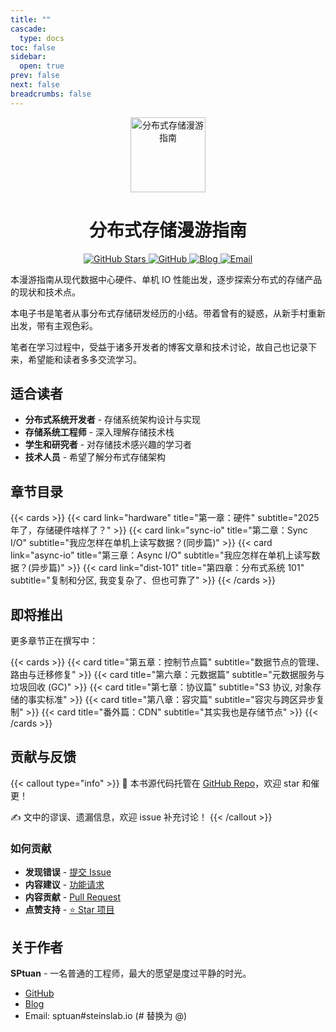 ```yaml
---
title: ""
cascade:
  type: docs
toc: false
sidebar:
  open: true
prev: false
next: false
breadcrumbs: false
---
```


<div align="center">

<picture>
  <source media="(prefers-color-scheme: dark)" srcset="static/favicon-dark.svg">
  <img src="favicon.svg" alt="分布式存储漫游指南" width="120" height="120">
</picture>

<h1 class="center-title">分布式存储漫游指南</h1>

<p align="center">
  <a href="https://github.com/sptuan/dist-storage-memo">
    <img src="https://img.shields.io/github/stars/sptuan/dist-storage-memo?style=for-the-badge&logo=github&color=yellow" alt="GitHub Stars">
  </a>
    <a href="https://github.com/sptuan">
    <img src="https://img.shields.io/badge/GitHub-sptuan-blue?style=flat-square&logo=github" alt="GitHub">
  </a>
  <a href="https://steinslab.io">
    <img src="https://img.shields.io/badge/Blog-steinslab.io-green?style=flat-square&logo=blogger" alt="Blog">
  </a>
  <a href="mailto:sptuan@steinslab.io">
    <img src="https://img.shields.io/badge/Email-sptuan@steinslab.io-red?style=flat-square&logo=gmail" alt="Email">
  </a>
</p>

</div>
本漫游指南从现代数据中心硬件、单机 IO 性能出发，逐步探索分布式的存储产品的现状和技术点。

本电子书是笔者从事分布式存储研发经历的小结。带着曾有的疑惑，从新手村重新出发，带有主观色彩。

笔者在学习过程中，受益于诸多开发者的博客文章和技术讨论，故自己也记录下来，希望能和读者多多交流学习。

## 适合读者

- **分布式系统开发者** - 存储系统架构设计与实现
- **存储系统工程师** - 深入理解存储技术栈
- **学生和研究者** - 对存储技术感兴趣的学习者
- **技术人员** - 希望了解分布式存储架构

## 章节目录

{{< cards >}}
  {{< card link="hardware" title="第一章：硬件" subtitle="2025年了，存储硬件啥样了？" >}}
  {{< card link="sync-io" title="第二章：Sync I/O" subtitle="我应怎样在单机上读写数据？(同步篇)" >}}
  {{< card link="async-io" title="第三章：Async I/O" subtitle="我应怎样在单机上读写数据？(异步篇)" >}}
  {{< card link="dist-101" title="第四章：分布式系统 101" subtitle="复制和分区, 我变复杂了、但也可靠了" >}}
{{< /cards >}}

## 即将推出

更多章节正在撰写中：

{{< cards >}}
  {{< card title="第五章：控制节点篇" subtitle="数据节点的管理、路由与迁移修复" >}}
  {{< card title="第六章：元数据篇" subtitle="元数据服务与垃圾回收 (GC)" >}}
  {{< card title="第七章：协议篇" subtitle="S3 协议, 对象存储的事实标准" >}}
  {{< card title="第八章：容灾篇" subtitle="容灾与跨区异步复制" >}}
  {{< card title="番外篇：CDN" subtitle="其实我也是存储节点" >}}
{{< /cards >}}

## 贡献与反馈

{{< callout type="info" >}}
📖 本书源代码托管在 [GitHub Repo](https://github.com/sptuan/dist-storage-memo)，欢迎 star 和催更！

✍️ 文中的谬误、遗漏信息，欢迎 issue 补充讨论！
{{< /callout >}}

### 如何贡献

- **发现错误** - [提交 Issue](https://github.com/sptuan/dist-storage-memo/issues)
- **内容建议** - [功能请求](https://github.com/sptuan/dist-storage-memo/issues)  
- **内容贡献** - [Pull Request](https://github.com/sptuan/dist-storage-memo/pulls)
- **点赞支持** - [⭐ Star 项目](https://github.com/sptuan/dist-storage-memo)

## 关于作者

**SPtuan** - 一名普通的工程师，最大的愿望是度过平静的时光。

- [GitHub](https://github.com/sptuan)
- [Blog](https://steinslab.io)
- Email: sptuan#steinslab.io (# 替换为 @)